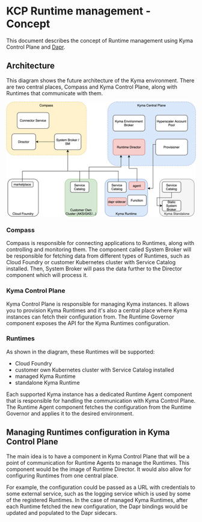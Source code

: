 # KCP Runtime management - Concept

This document describes the concept of Runtime management using Kyma Control Plane and [Dapr](https://dapr.io).

## Architecture

This diagram shows the future architecture of the Kyma environment.
There are two central places, Compass and Kyma Control Plane, along with Runtimes that communicate with them.

![Concept image](assets/concept.png)

### Compass

Compass is responsible for connecting applications to Runtimes, along with controlling and monitoring them.
The component called System Broker will be responsible for fetching data from different types of Runtimes, such as Cloud Foundry or customer Kubernetes cluster with Service Catalog installed. Then, System Broker will pass the data further to the Director component which will process it.  

### Kyma Control Plane

Kyma Control Plane is responsible for managing Kyma instances. It allows you to provision Kyma Runtimes and it's also a central place where Kyma instances can fetch their configuration from. The Runtime Governor component exposes the API for the Kyma Runtimes configuration.

### Runtimes

As shown in the diagram, these Runtimes will be supported:
- Cloud Foundry
- customer own Kubernetes cluster with Service Catalog installed
- managed Kyma Runtime
- standalone Kyma Runtime

Each supported Kyma instance has a dedicated Runtime Agent component that is responsible for handling the communication with Kyma Control Plane. The Runtime Agent component fetches the configuration from the Runtime Governor and applies it to the desired environment.

## Managing Runtimes configuration in Kyma Control Plane

The main idea is to have a component in Kyma Control Plane that will be a point of communication for Runtime Agents to manage the Runtimes. This component would be the image of Runtime Director. It would also allow for configuring Runtimes from one central place.

For example, the configuration could be passed as a URL with credentials to some external service, such as the logging service which is used by some of the registered Runtimes. In the case of managed Kyma Runtimes, after each Runtime fetched the new configuration, the Dapr bindings would be updated and populated to the Dapr sidecars.
